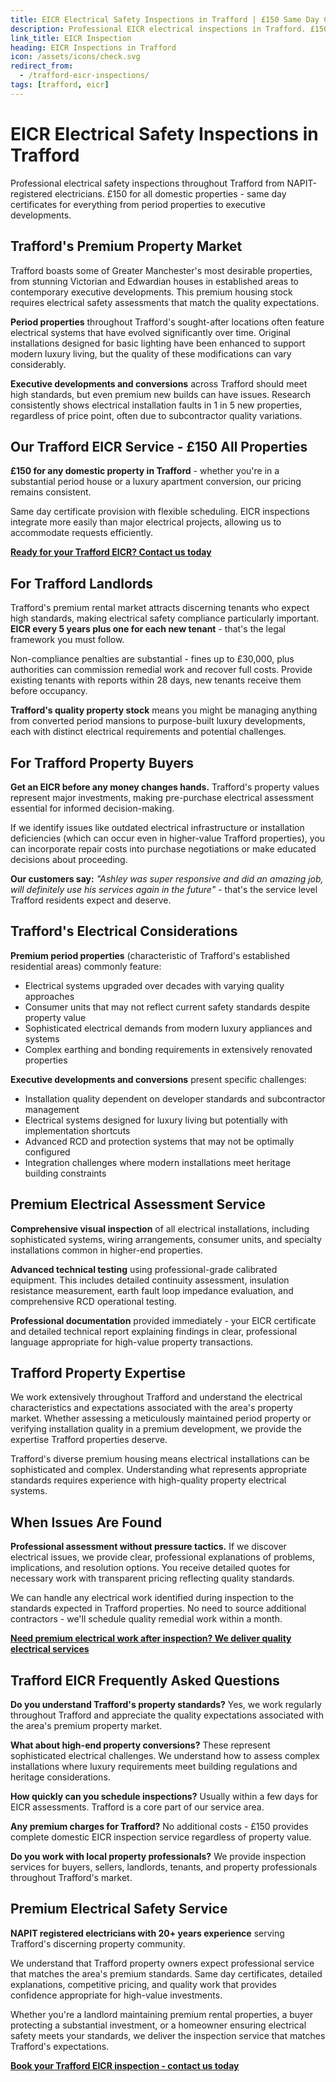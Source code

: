 ```yaml
---
title: EICR Electrical Safety Inspections in Trafford | £150 Same Day Certificate
description: Professional EICR electrical inspections in Trafford. £150 all domestic properties, same day certificates. NAPIT registered, specialist in period properties and executive homes.
link_title: EICR Inspection
heading: EICR Inspections in Trafford
icon: /assets/icons/check.svg
redirect_from:
  - /trafford-eicr-inspections/
tags: [trafford, eicr]
---
```


# EICR Electrical Safety Inspections in Trafford

Professional electrical safety inspections throughout Trafford from NAPIT-registered electricians. £150 for all domestic properties - same day certificates for everything from period properties to executive developments.

## Trafford's Premium Property Market

Trafford boasts some of Greater Manchester's most desirable properties, from stunning Victorian and Edwardian houses in established areas to contemporary executive developments. This premium housing stock requires electrical safety assessments that match the quality expectations.

**Period properties** throughout Trafford's sought-after locations often feature electrical systems that have evolved significantly over time. Original installations designed for basic lighting have been enhanced to support modern luxury living, but the quality of these modifications can vary considerably.

**Executive developments and conversions** across Trafford should meet high standards, but even premium new builds can have issues. Research consistently shows electrical installation faults in 1 in 5 new properties, regardless of price point, often due to subcontractor quality variations.

## Our Trafford EICR Service - £150 All Properties

**£150 for any domestic property in Trafford** - whether you're in a substantial period house or a luxury apartment conversion, our pricing remains consistent.

Same day certificate provision with flexible scheduling. EICR inspections integrate more easily than major electrical projects, allowing us to accommodate requests efficiently.

**[Ready for your Trafford EICR? Contact us today](/contact/)**

## For Trafford Landlords

Trafford's premium rental market attracts discerning tenants who expect high standards, making electrical safety compliance particularly important. **EICR every 5 years plus one for each new tenant** - that's the legal framework you must follow.

Non-compliance penalties are substantial - fines up to £30,000, plus authorities can commission remedial work and recover full costs. Provide existing tenants with reports within 28 days, new tenants receive them before occupancy.

**Trafford's quality property stock** means you might be managing anything from converted period mansions to purpose-built luxury developments, each with distinct electrical requirements and potential challenges.

## For Trafford Property Buyers

**Get an EICR before any money changes hands.** Trafford's property values represent major investments, making pre-purchase electrical assessment essential for informed decision-making.

If we identify issues like outdated electrical infrastructure or installation deficiencies (which can occur even in higher-value Trafford properties), you can incorporate repair costs into purchase negotiations or make educated decisions about proceeding.

**Our customers say:** _"Ashley was super responsive and did an amazing job, will definitely use his services again in the future"_ - that's the service level Trafford residents expect and deserve.

## Trafford's Electrical Considerations

**Premium period properties** (characteristic of Trafford's established residential areas) commonly feature:

- Electrical systems upgraded over decades with varying quality approaches
- Consumer units that may not reflect current safety standards despite property value
- Sophisticated electrical demands from modern luxury appliances and systems
- Complex earthing and bonding requirements in extensively renovated properties

**Executive developments and conversions** present specific challenges:

- Installation quality dependent on developer standards and subcontractor management
- Electrical systems designed for luxury living but potentially with implementation shortcuts
- Advanced RCD and protection systems that may not be optimally configured
- Integration challenges where modern installations meet heritage building constraints

## Premium Electrical Assessment Service

**Comprehensive visual inspection** of all electrical installations, including sophisticated systems, wiring arrangements, consumer units, and specialty installations common in higher-end properties.

**Advanced technical testing** using professional-grade calibrated equipment. This includes detailed continuity assessment, insulation resistance measurement, earth fault loop impedance evaluation, and comprehensive RCD operational testing.

**Professional documentation** provided immediately - your EICR certificate and detailed technical report explaining findings in clear, professional language appropriate for high-value property transactions.

## Trafford Property Expertise

We work extensively throughout Trafford and understand the electrical characteristics and expectations associated with the area's property market. Whether assessing a meticulously maintained period property or verifying installation quality in a premium development, we provide the expertise Trafford properties deserve.

Trafford's diverse premium housing means electrical installations can be sophisticated and complex. Understanding what represents appropriate standards requires experience with high-quality property electrical systems.

## When Issues Are Found

**Professional assessment without pressure tactics.** If we discover electrical issues, we provide clear, professional explanations of problems, implications, and resolution options. You receive detailed quotes for necessary work with transparent pricing reflecting quality standards.

We can handle any electrical work identified during inspection to the standards expected in Trafford properties. No need to source additional contractors - we'll schedule quality remedial work within a month.

**[Need premium electrical work after inspection? We deliver quality electrical services](/services/)**

## Trafford EICR Frequently Asked Questions

**Do you understand Trafford's property standards?** Yes, we work regularly throughout Trafford and appreciate the quality expectations associated with the area's premium property market.

**What about high-end property conversions?** These represent sophisticated electrical challenges. We understand how to assess complex installations where luxury requirements meet building regulations and heritage considerations.

**How quickly can you schedule inspections?** Usually within a few days for EICR assessments. Trafford is a core part of our service area.

**Any premium charges for Trafford?** No additional costs - £150 provides complete domestic EICR inspection service regardless of property value.

**Do you work with local property professionals?** We provide inspection services for buyers, sellers, landlords, tenants, and property professionals throughout Trafford's market.

## Premium Electrical Safety Service

**NAPIT registered electricians with 20+ years experience** serving Trafford's discerning property community.

We understand that Trafford property owners expect professional service that matches the area's premium standards. Same day certificates, detailed explanations, competitive pricing, and quality work that provides confidence appropriate for high-value investments.

Whether you're a landlord maintaining premium rental properties, a buyer protecting a substantial investment, or a homeowner ensuring electrical safety meets your standards, we deliver the inspection service that matches Trafford's expectations.

**[Book your Trafford EICR inspection - contact us today](/contact/)**

